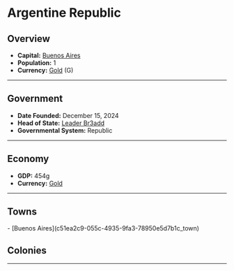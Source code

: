 <!--UNDEDITED FILE, remove this entire line if this file has been edited!-->
# <!--NAME-->Argentine Republic<!--NAME-->

## Overview

- **Capital:** <!--CAPITAL_LINK-->[Buenos Aires](c51ea2c9-055c-4935-9fa3-78950e5d7b1c_town)<!--CAPITAL_LINK-->
- **Population:** <!--POPULATION-->1<!--POPULATION-->
- **Currency:** <!--CURRENCY_LINK-->[Gold](Gold_currency)<!--CURRENCY_LINK--> (<!--CURRENCY_ABV-->G<!--CURRENCY_ABV-->)

---

## Government

- **Date Founded:** <!--FOUNDED-->December 15, 2024<!--FOUNDED-->
- **Head of State:** <!--LEADER_TITLE_LINK-->[Leader Br3add](Br3add_user)<!--LEADER_TITLE_LINK-->
- **Governmental System:** <!--GOVERNMENT-->Republic<!--GOVERNMENT-->

---

## Economy

- **GDP:** <!--GDP-->454g<!--GDP-->
- **Currency:** <!--CURRENCY_LINK-->[Gold](Gold_currency)<!--CURRENCY_LINK-->

---

## Towns

<!--TOWNS-->- [Buenos Aires](c51ea2c9-055c-4935-9fa3-78950e5d7b1c_town)<!--TOWNS-->

## Colonies

<!--COLONIES--><!--COLONIES-->

---